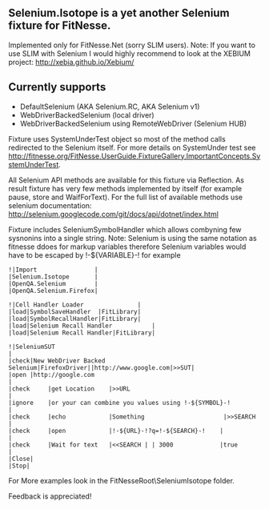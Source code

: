 ## Selenium.Isotope is a yet another Selenium fixture for FitNesse.

Implemented only for FitNesse.Net (sorry SLIM users).
Note: If you want to use SLIM with Selenium I would highly recommend to look at the XEBIUM project: http://xebia.github.io/Xebium/

## Currently supports 
* DefaultSelenium (AKA Selenium.RC, AKA Selenium v1)
* WebDriverBackedSelenium (local driver)
* WebDriverBackedSelenium using RemoteWebDriver (Selenium HUB)

Fixture uses SystemUnderTest object so most of the method calls redirected to the Selenium itself.
For more details on SystemUnder test see http://fitnesse.org/FitNesse.UserGuide.FixtureGallery.ImportantConcepts.SystemUnderTest.

All Selenium API methods are available for this fixture via Reflection.
As result fixture has very few methods implemented by itself (for example pause, store and WaifForText).
For the full list of available methods use selenium documentation: http://selenium.googlecode.com/git/docs/api/dotnet/index.html

Fixture includes SeleniumSymbolHandler which allows combyning few sysnonins into a single string.
Note: Selenium is using the same notation as fitnesse ddoes for markup variables therefore Selenium variables would have to be escaped by !-${VARIABLE}-!
for example 

```
!|Import                |
|Selenium.Isotope       |
|OpenQA.Selenium        |
|OpenQA.Selenium.Firefox|

!|Cell Handler Loader               |
|load|SymbolSaveHandler  |FitLibrary|
|load|SymbolRecallHandler|FitLibrary|
|load|Selenium Recall Handler           |
|load|Selenium Recall Handler|FitLibrary|

!|SeleniumSUT                                                            |
|check|New WebDriver Backed Selenium|FirefoxDriver||http://www.google.com|>>SUT|
|open |http://google.com                                                 |
|check     |get Location    |>>URL                                       |
|ignore    |or your can combine you values using !-${SYMBOL}-!           |
|check     |echo            |Something                      |>>SEARCH    |
|check     |open            |!-${URL}-!?q=!-${SEARCH}-!    |             |
|check     |Wait for text   |<<SEARCH | | 3000             |true         |
|Close|
|Stop|

```

For More examples look in the FitNesseRoot\SeleniumIsotope folder.

Feedback is appreciated!
